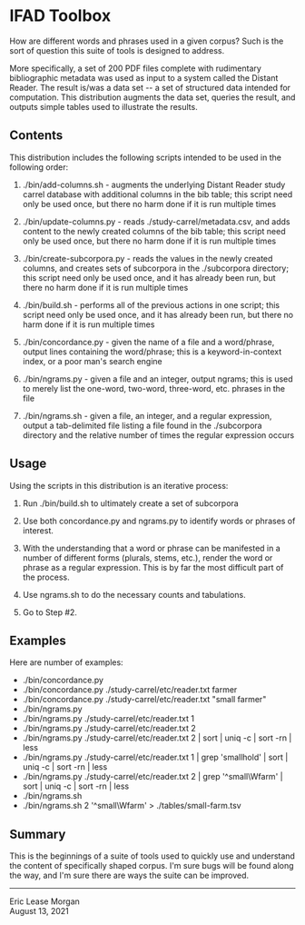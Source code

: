 # IFAD Toolbox

How are different words and phrases used in a given corpus? Such is the sort of question this suite of tools is designed to address.

More specifically, a set of 200 PDF files complete with rudimentary bibliographic metadata was used as input to a system called the Distant Reader. The result is/was a data set -- a set of structured data intended for computation. This distribution augments the data set, queries the result, and outputs simple tables used to illustrate the results.


## Contents

This distribution includes the following scripts intended to be used in the following order:

   1. ./bin/add-columns.sh - augments the underlying Distant Reader study carrel database with additional columns in the bib table; this script need only be used once, but there no harm done if it is run multiple times

   2. ./bin/update-columns.py - reads ./study-carrel/metadata.csv, and adds content to the newly created columns of the bib table; this script need only be used once, but there no harm done if it is run multiple times

   3. ./bin/create-subcorpora.py - reads the values in the newly created columns, and creates sets of subcorpora in the ./subcorpora directory; this script need only be used once, and it has already been run, but there no harm done if it is run multiple times

   4. ./bin/build.sh - performs all of the previous actions in one script; this script need only be used once, and it has already been run, but there no harm done if it is run multiple times

   5. ./bin/concordance.py - given the name of a file and a word/phrase, output lines containing the word/phrase; this is a keyword-in-context index, or a poor man's search engine

   6. ./bin/ngrams.py - given a file and an integer, output ngrams; this is used to merely list the one-word, two-word, three-word, etc. phrases in the file

   7. ./bin/ngrams.sh - given a file, an integer, and a regular expression, output a tab-delimited file listing a file found in the ./subcorpora directory and the relative number of times the regular expression occurs


## Usage

Using the scripts in this distribution is an iterative process:

   1. Run ./bin/build.sh to ultimately create a set of subcorpora

   2. Use both concordance.py and ngrams.py to identify words or phrases of interest.

   3. With the understanding that a word or phrase can be manifested in a number of different forms (plurals, stems, etc.), render the word or phrase as a regular expression. This is by far the most difficult part of the process.

   4. Use ngrams.sh to do the necessary counts and tabulations.

   5. Go to Step #2.


## Examples

Here are number of examples:

   * ./bin/concordance.py
   * ./bin/concordance.py ./study-carrel/etc/reader.txt farmer
   * ./bin/concordance.py ./study-carrel/etc/reader.txt "small farmer"
   * ./bin/ngrams.py
   * ./bin/ngrams.py ./study-carrel/etc/reader.txt 1
   * ./bin/ngrams.py ./study-carrel/etc/reader.txt 2
   * ./bin/ngrams.py ./study-carrel/etc/reader.txt 2 | sort | uniq -c | sort -rn | less
   * ./bin/ngrams.py ./study-carrel/etc/reader.txt 1 | grep 'smallhold' | sort | uniq -c | sort -rn | less
   * ./bin/ngrams.py ./study-carrel/etc/reader.txt 2 | grep '^small\Wfarm' | sort | uniq -c | sort -rn | less
   * ./bin/ngrams.sh
   * ./bin/ngrams.sh 2 '^small\Wfarm' > ./tables/small-farm.tsv
   
## Summary

This is the beginnings of a suite of tools used to quickly use and understand the content of specifically shaped corpus. I'm sure bugs will be found along the way, and I'm sure there are ways the suite can be improved.

--- 
Eric Lease Morgan  
August 13, 2021

   